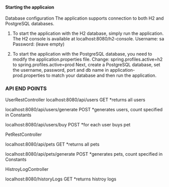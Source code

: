 #### Starting the applicaion
Database configuration
The application supports connection to both H2 and PostgreSQL databases.

1. To start the application with the H2 database, simply run the application.
The H2 console is available at localhost:8080/h2-console.
Username: sa
Password: (leave empty)

2. To start the application with the PostgreSQL database, you need to modify the application.properties file.
Change: spring.profiles.active=h2
to
spring.profiles.active=prod
Next, create a PostgreSQL database, set the username, password, port and db name in application-prod.properties to match your database and then run the application.

### API END POINTS

UserRestController
localhost:8080/api/users GET *returns all users

localhost:8080/api/users/generate POST *generates users, count specified in Constants

localhost:8080/api/users/buy POST *for each user buys pet


PetRestController

localhost:8080/api/pets GET *returns all pets

localhost:8080/api/pets/generate POST *generates pets, count specified in Constants


HistroyLogController

localhost:8080/historyLogs GET *returns histroy logs
